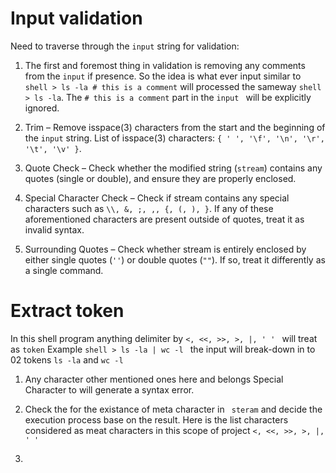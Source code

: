 # Input validation

Need to traverse through the ```input``` string for validation:

1. The first and foremost thing in validation is removing any comments from the ```input``` if presence. So the idea is what ever input similar to ``` shell > ls -la # this is a comment ``` will processed the sameway ``` shell > ls -la ```. The ``` # this is a comment ``` part in the ```input ``` will be explicitly ignored.

2. Trim – Remove isspace(3) characters from the start and the beginning of the ```input``` string. List of isspace(3) characters: ```{ ' ', '\f', '\n', '\r', '\t', '\v' }```.

3. Quote Check – Check whether the modified string (```stream```) contains any quotes (single or double), and ensure they are properly enclosed.

4. Special Character Check – Check if stream contains any special characters such as ```\\, &, ;, ,, {, (, ), }```. If any of these aforementioned characters are present outside of quotes, treat it as invalid syntax.

5. Surrounding Quotes – Check whether stream is entirely enclosed by either single quotes (```''```) or double quotes (```""```). If so, treat it differently as a single command.

# Extract token

In this shell program anything delimiter by ```<, <<, >>, >, |, ' ' ``` will treat as ```token```
Example ```shell > ls -la | wc -l ``` the input will break-down in to 02 tokens ``` ls -la ``` and ``` wc -l ```

1. Any character other mentioned ones here and belongs Special Character to will generate a syntax error.

2. Check the for the existance of meta character in ``` steram``` and decide the execution process base on the result. Here is the list characters considered as meat characters in this scope of project ```<, <<, >>, >, |, ' ' ```

3.

